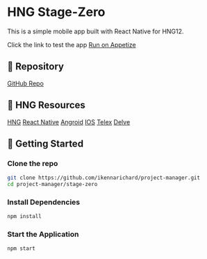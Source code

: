 # HNG Stage-Zero

This is a simple mobile app built with React Native for HNG12.

Click the link to test the app [Run on Appetize]()

## 📂 Repository

[GitHub Repo](https://github.com/ikennarichard/project-manager)

## 🔗 HNG Resources

[HNG](https://hng.tech)
[React Native](https://hng.tech/hire/react-native-developers)
[Angroid](https://hng.tech/hire/android-developers)
[IOS](https://hng.tech/hire/ios-developers)
[Telex](https://telex.im)
[Delve](https://delve.fun)

## 🚀 Getting Started

### Clone the repo

```sh
git clone https://github.com/ikennarichard/project-manager.git
cd project-manager/stage-zero
```

### Install Dependencies

```sh
npm install
```

### Start the Application

```sh
npm start
```
